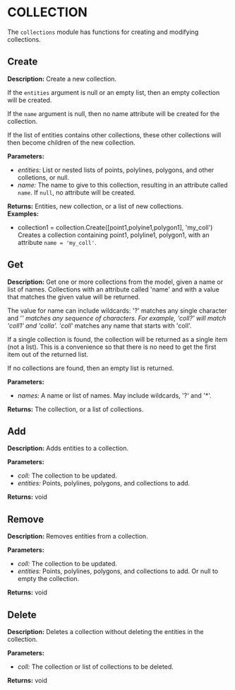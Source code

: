 # COLLECTION  
  
The `collections` module has functions for creating and modifying collections.  
  
  
## Create  
  
  
**Description:** Create a new collection.


If the `entities` argument is null or an empty list, then an empty collection will be created.


If the `name` argument is null, then no name attribute will be created for the collection.


If the list of entities contains other collections, these other collections will then become
children of the new collection.  
  
**Parameters:**  
  * *entities:* List or nested lists of points, polylines, polygons, and other colletions, or null.  
  * *name:* The name to give to this collection, resulting in an attribute called `name`. If `null`, no attribute will be created.  
  
**Returns:** Entities, new collection, or a list of new collections.  
**Examples:**  
  * collection1 = collection.Create([point1,polyine1,polygon1], 'my_coll')  
    Creates a collection containing point1, polyline1, polygon1, with an attribute `name = 'my_coll'`.
  
  
  
## Get  
  
  
**Description:** Get one or more collections from the model, given a name or list of names. Collections with an
attribute called 'name' and with a value that matches the given value will be returned.


The value for name can include wildcards: '?' matches any single character and '*' matches any
sequence of characters. For example, 'coll?' will match 'coll1' and 'colla'. 'coll*' matches any
name that starts with 'coll'.


If a single collection is found, the collection will be returned as a single item (not a list).
This is a convenience so that there is no need to get the first item out of the returned list.


If no collections are found, then an empty list is returned.

  
  
**Parameters:**  
  * *names:* A name or list of names. May include wildcards, '?' and '*'.  
  
**Returns:** The collection, or a list of collections.  
  
  
## Add  
  
  
**Description:** Adds entities to a collection.

  
  
**Parameters:**  
  * *coll:* The collection to be updated.  
  * *entities:* Points, polylines, polygons, and collections to add.  
  
**Returns:** void  
  
  
## Remove  
  
  
**Description:** Removes entities from a collection.

  
  
**Parameters:**  
  * *coll:* The collection to be updated.  
  * *entities:* Points, polylines, polygons, and collections to add. Or null to empty the collection.  
  
**Returns:** void  
  
  
## Delete  
  
  
**Description:** Deletes a collection without deleting the entities in the collection.

  
  
**Parameters:**  
  * *coll:* The collection or list of collections to be deleted.  
  
**Returns:** void  
  
  
